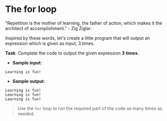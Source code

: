 # The for loop

"Repetition is the mother of learning, the father of action, which makes it the architect of accomplishment." - Zig Ziglar.

Inspired by these words, let's create a little program that will output an expression which is given as input, 3 times.

**Task**: Complete the code to output the given expression **3 times**.

- **Sample input**:  
```
Learning is fun!
```

- **Sample output**:  
```
Learning is fun!
Learning is fun!
Learning is fun!
```

>Use the `for` loop to run the required part of the code as many times as needed.
